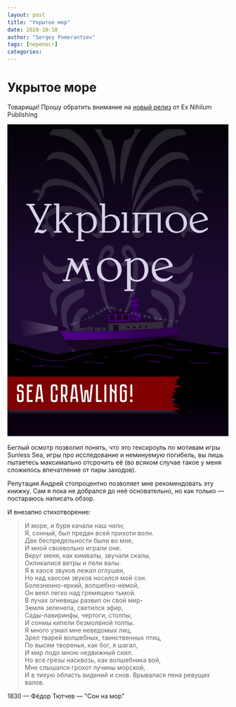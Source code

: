 ```yaml
---
layout: post
title: "Укрытое мор"
date: 2020-10-18
author: "Sergey Pomerantsev"
tags: [перепост]
categories:
---
```


# Укрытое море

Товарищи! Прошу обратить внимание на [новый релиз](https://vk.com/awkward_hexcrawl?w=wall-195352048_201) от Ex Nihilum Publishing

![](/assets/images/covered-sea.jpg)

Беглый осмотр позволил понять, что это гекскроуль по мотивам игры Sunless Sea, игры про исследование и неминуемую погибель, вы лишь пытаетесь максимально отсрочить её (во всяком случае такое у меня сложилось впечатление от пары заходов).

Репутация Андрей стопроцентно позволяет мне рекомендовать эту книжку. Сам я пока не добрался до неё основательно, но как только — постараюсь написать обзор.

И внезапно стихотворение:

> И море, и буря качали наш челн;  
> Я, сонный, был предан всей прихоти волн.  
> Две беспредельности были во мне,  
> И мной своевольно играли оне.  
> Вкруг меня, как кимвалы, звучали скалы,  
> Окликалися ветры и пели валы.  
> Я в хаосе звуков лежал оглушен,  
> Но над хаосом звуков носился мой сон.  
> Болезненно-яркий, волшебно-немой,  
> Он веял легко над гремящею тьмой.  
> В лучах огневицы развил он свой мир-  
> Земля зеленела, светился эфир,  
> Сады-лавиринфы, чертоги, столпы,  
> И сонмы кипели безмолвной толпы.  
> Я много узнал мне неведомых лиц,  
> Зрел тварей волшебных, таинственных птиц,  
> По высям творенья, как бог, я шагал,  
> И мир подо мною недвижный сиял.  
> Но все грезы насквозь, как волшебника вой,  
> Мне слышался грохот пучины морской,  
> И в тихую область видений и снов. 
> Врывалася пена ревущих валов.  

1830 — Фёдор Тютчев — "Сон на мор"
